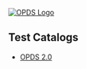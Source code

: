 [![OPDS Logo](https://opds.io/img/logo.png)](https://opds.io)

## Test Catalogs

* [OPDS 2.0](https://test.opds.io/2.0/home.json)
